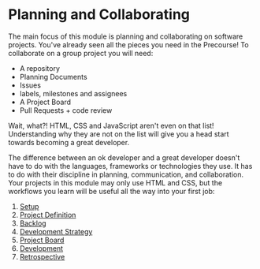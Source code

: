 # Planning and Collaborating

The main focus of this module is planning and collaborating on software projects. You've already seen all the pieces you need in the Precourse! To collaborate on a group project you will need:

- A repository
- Planning Documents
- Issues
- labels, milestones and assignees
- A Project Board
- Pull Requests + code review

Wait, what?! HTML, CSS and JavaScript aren't even on that list! Understanding why they are not on the list will give you a head start towards becoming a great developer.

The difference between an ok developer and a great developer doesn't have to do with the languages, frameworks or technologies they use. It has to do with their discipline in planning, communication, and collaboration. Your projects in this module may only use HTML and CSS, but the workflows you learn will be useful all the way into your first job:

1. [Setup](./1-setup.md)
2. [Project Definition](./2-project-definition.md)
3. [Backlog](./3-backlog.md)
4. [Development Strategy](./4-development-strategy.md)
5. [Project Board](./5-project-board.md)
6. [Development](./6-development.md)
7. [Retrospective](./7-retrospective.md)
